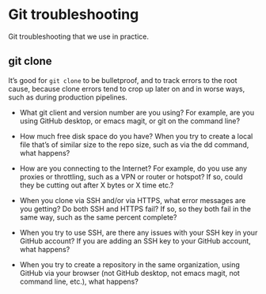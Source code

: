 # Git troubleshooting

Git troubleshooting that we use in practice.

## git clone

It’s good for `git clone` to be bulletproof, and to track errors to the root cause, because clone errors tend to crop up later on and in worse ways, such as during production pipelines.

* What git client and version number are you using? For example, are you using GitHub desktop, or emacs magit, or git on the command line?

* How much free disk space do you have? When you try to create a local file that’s of similar size to the repo size, such as via the dd command, what happens?

* How are you connecting to the Internet? For example, do you use any proxies or throttling, such as a VPN or router or hotspot? If so, could they be cutting out after X bytes or X time etc.?

* When you clone via SSH and/or via HTTPS, what error messages are you getting? Do both SSH and HTTPS fail? If so, so they both fail in the same way, such as the same percent complete?

* When you try to use SSH, are there any issues with your SSH key in your GitHub account? If you are adding an SSH key to your GitHub account, what happens?

* When you try to create a repository in the same organization, using GitHub via your browser (not GitHub desktop, not emacs magit, not command line, etc.), what happens?


